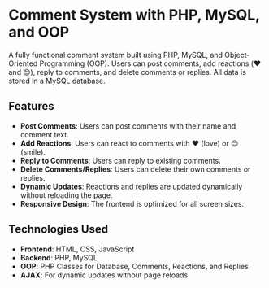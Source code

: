 # Comment System with PHP, MySQL, and OOP

A fully functional comment system built using PHP, MySQL, and Object-Oriented Programming (OOP). Users can post comments, add reactions (❤️ and 😊), reply to comments, and delete comments or replies. All data is stored in a MySQL database.

## Features

- **Post Comments**: Users can post comments with their name and comment text.
- **Add Reactions**: Users can react to comments with ❤️ (love) or 😊 (smile).
- **Reply to Comments**: Users can reply to existing comments.
- **Delete Comments/Replies**: Users can delete their own comments or replies.
- **Dynamic Updates**: Reactions and replies are updated dynamically without reloading the page.
- **Responsive Design**: The frontend is optimized for all screen sizes.

## Technologies Used

- **Frontend**: HTML, CSS, JavaScript
- **Backend**: PHP, MySQL
- **OOP**: PHP Classes for Database, Comments, Reactions, and Replies
- **AJAX**: For dynamic updates without page reloads

 
